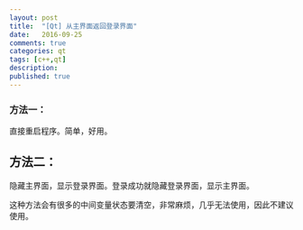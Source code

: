 ```yaml
---
layout: post
title:  "[Qt] 从主界面返回登录界面"
date:   2016-09-25
comments: true
categories: qt
tags: [c++,qt]
description: 
published: true
---
```


### 方法一：

直接重启程序。简单，好用。


## 方法二：

隐藏主界面，显示登录界面。登录成功就隐藏登录界面，显示主界面。

这种方法会有很多的中间变量状态要清空，非常麻烦，几乎无法使用，因此不建议使用。